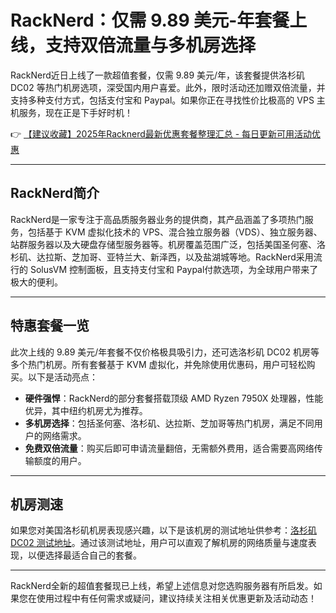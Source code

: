 # RackNerd：仅需 9.89 美元-年套餐上线，支持双倍流量与多机房选择

RackNerd近日上线了一款超值套餐，仅需 9.89 美元/年，该套餐提供洛杉矶 DC02 等热门机房选项，深受国内用户喜爱。此外，限时活动还加赠双倍流量，并支持多种支付方式，包括支付宝和 Paypal。如果你正在寻找性价比极高的 VPS 主机服务，现在正是下手好时机！

👉 [【建议收藏】2025年Racknerd最新优惠套餐整理汇总 - 每日更新可用活动优惠](https://bit.ly/Rack_Nerd)

---

## RackNerd简介

RackNerd是一家专注于高品质服务器业务的提供商，其产品涵盖了多项热门服务，包括基于 KVM 虚拟化技术的 VPS、混合独立服务器（VDS）、独立服务器、站群服务器以及大硬盘存储型服务器等。机房覆盖范围广泛，包括美国圣何塞、洛杉矶、达拉斯、芝加哥、亚特兰大、新泽西，以及盐湖城等地。RackNerd采用流行的 SolusVM 控制面板，且支持支付宝和 Paypal付款选项，为全球用户带来了极大的便利。

---

## 特惠套餐一览

此次上线的 9.89 美元/年套餐不仅价格极具吸引力，还可选洛杉矶 DC02 机房等多个热门机房。所有套餐基于 KVM 虚拟化，并免除使用优惠码，用户可轻松购买。以下是活动亮点：

- **硬件强悍**：RackNerd的部分套餐搭载顶级 AMD Ryzen 7950X 处理器，性能优异，其中纽约机房尤为推荐。
- **多机房选择**：包括圣何塞、洛杉矶、达拉斯、芝加哥等热门机房，满足不同用户的网络需求。
- **免费双倍流量**：购买后即可申请流量翻倍，无需额外费用，适合需要高网络传输额度的用户。

---

## 机房测速

如果您对美国洛杉矶机房表现感兴趣，以下是该机房的测试地址供参考：[洛杉矶 DC02 测试地址](http://lg-lax02.racknerd.com)。通过该测试地址，用户可以直观了解机房的网络质量与速度表现，以便选择最适合自己的套餐。

---

RackNerd全新的超值套餐现已上线，希望上述信息对您选购服务器有所启发。如果您在使用过程中有任何需求或疑问，建议持续关注相关优惠更新及活动动态！